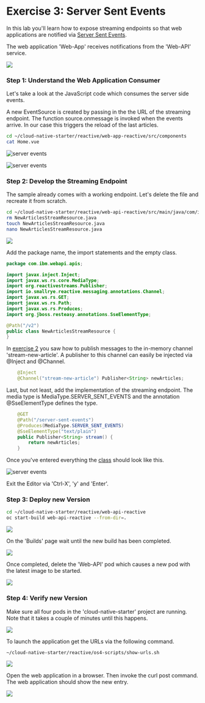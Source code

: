 # Exercise 3: Server Sent Events

In this lab you'll learn how to expose streaming endpoints so that web applications are notified via [Server Sent Events](https://developer.mozilla.org/en-US/docs/Web/API/Server-sent_events/Using_server-sent_events).

The web application 'Web-App' receives notifications from the 'Web-API' service.

![](../../images/server-sent-events1.png)

### Step 1: Understand the Web Application Consumer

Let's take a look at the JavaScript code which consumes the server side events.

A new EventSource is created by passing in the the URL of the streaming endpoint. The function source.onmessage is invoked when the events arrive. In our case this triggers the reload of the last articles.

```sh
cd ~/cloud-native-starter/reactive/web-app-reactive/src/components
cat Home.vue
```

![server events](../../images/server-sent-events2a.png)

![server events](../../images/server-sent-events2b.png)

### Step 2: Develop the Streaming Endpoint

The sample already comes with a working endpoint. Let's delete the file and recreate it from scratch.

```sh
cd ~/cloud-native-starter/reactive/web-api-reactive/src/main/java/com/ibm/webapi/apis/
rm NewArticlesStreamResource.java
touch NewArticlesStreamResource.java
nano NewArticlesStreamResource.java
```

![](../../images/server-sent-events3.png)

Add the package name, the import statements and the empty class.

```java
package com.ibm.webapi.apis;

import javax.inject.Inject;
import javax.ws.rs.core.MediaType;
import org.reactivestreams.Publisher;
import io.smallrye.reactive.messaging.annotations.Channel;
import javax.ws.rs.GET;
import javax.ws.rs.Path;
import javax.ws.rs.Produces;
import org.jboss.resteasy.annotations.SseElementType;

@Path("/v2")
public class NewArticlesStreamResource {
}
```

In [exercise 2](../exercise-02/exercise-02.md) you saw how to publish messages to the in-memory channel 'stream-new-article'. A publisher to this channel can easily be injected via @Inject and @Channel.

```java
    @Inject
    @Channel("stream-new-article") Publisher<String> newArticles;
```

Last, but not least, add the implementation of the streaming endpoint. The media type is MediaType.SERVER_SENT_EVENTS and the annotation @SseElementType defines the type.

```java
    @GET
    @Path("/server-sent-events")
    @Produces(MediaType.SERVER_SENT_EVENTS)
    @SseElementType("text/plain")
    public Publisher<String> stream() {
        return newArticles;
    }
```

Once you've entered everything the [class](https://github.com/IBM/cloud-native-starter/blob/master/reactive/web-api-reactive/src/main/java/com/ibm/webapi/apis/NewArticlesStreamResource.java) should look like this.

![server events](../../images/server-sent-events4.png)

Exit the Editor via 'Ctrl-X', 'y' and 'Enter'.

### Step 3: Deploy new Version

```sh
cd ~/cloud-native-starter/reactive/web-api-reactive
oc start-build web-api-reactive --from-dir=.
```

![](../../images/microprofile-kafka5.png)

On the 'Builds' page wait until the new build has been completed.

![](../../images/microprofile-kafka6.png)

Once completed, delete the 'Web-API' pod which causes a new pod with the latest image to be started.

![](../../images/microprofile-kafka7.png)

### Step 4: Verify new Version

Make sure all four pods in the 'cloud-native-starter' project are running. Note that it takes a couple of minutes until this happens.

![](../../images/verify-app1.png)

To launch the application get the URLs via the following command.

```
~/cloud-native-starter/reactive/os4-scripts/show-urls.sh
```

![](../../images/verify-app5.png)

Open the web application in a browser. Then invoke the curl post command. The web application should show the new entry.

![](../images/verify-app6.png)
